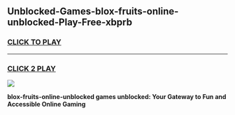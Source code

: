 
## Unblocked-Games-blox-fruits-online-unblocked-Play-Free-xbprb
<h3>
<a href="https://premium76.site?title=blox-fruits-online-unblocked&ref=23A">CLICK TO PLAY</a></h3>
<hr>

<h3>
<a href="https://premium76.site?title=blox-fruits-online-unblocked&ref=23A">CLICK 2 PLAY</a>
  
</h3>

<a href="https://premium76.site?title=blox-fruits-online-unblocked&ref=23A"><img src="https://clearcache.store/games.png"></a>


**blox-fruits-online-unblocked games unblocked: Your Gateway to Fun and Accessible Online Gaming**
